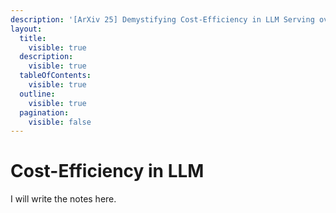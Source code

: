 ```yaml
---
description: '[ArXiv 25] Demystifying Cost-Efficiency in LLM Serving over Heterogeneous GPUs'
layout:
  title:
    visible: true
  description:
    visible: true
  tableOfContents:
    visible: true
  outline:
    visible: true
  pagination:
    visible: false
---
```


# Cost-Efficiency in LLM

I will write the notes here.

